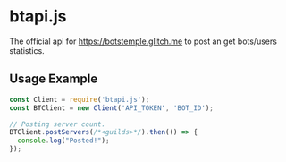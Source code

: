 # btapi.js
The official api for https://botstemple.glitch.me to post an get bots/users statistics.

## Usage Example
```js
const Client = require('btapi.js');
const BTClient = new Client('API_TOKEN', 'BOT_ID');

// Posting server count.
BTClient.postServers(/*<guilds>*/).then(() => {
  console.log("Posted!");
});
```
